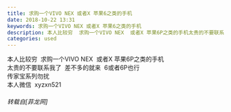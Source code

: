 ```yaml
---
title: 求购一个VIVO NEX 或者X 苹果6之类的手机
date: 2018-10-22 13:31
keywords: 求购一个VIVO NEX 或者X 苹果6之类的手机
description: 本人比较穷  求购一个VIVO NEX  或者X 苹果6P之类的手机太贵的不要联系我了  差不多的就来  6或者6P也行 传家宝系列勿扰本人微信  xyzxn521
categories: used
---
```

<td class="t_f" id="postmessage_2138088">

本人比较穷  求购一个VIVO NEX  或者X 苹果6P之类的手机<br/>
太贵的不要联系我了  差不多的就来  6或者6P也行 <br/>
传家宝系列勿扰<br/>
本人微信  xyzxn521</td>
###### 转载自[菲龙网]